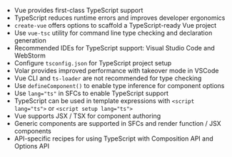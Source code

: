 - Vue provides first-class TypeScript support
- TypeScript reduces runtime errors and improves developer ergonomics
- `create-vue` offers options to scaffold a TypeScript-ready Vue project
- Use `vue-tsc` utility for command line type checking and declaration generation
- Recommended IDEs for TypeScript support: Visual Studio Code and WebStorm
- Configure `tsconfig.json` for TypeScript project setup
- Volar provides improved performance with takeover mode in VSCode
- Vue CLI and `ts-loader` are not recommended for type checking
- Use `defineComponent()` to enable type inference for component options
- Use `lang="ts"` in SFCs to enable TypeScript support
- TypeScript can be used in template expressions with `<script lang="ts">` or `<script setup lang="ts">`
- Vue supports JSX / TSX for component authoring
- Generic components are supported in SFCs and render function / JSX components
- API-specific recipes for using TypeScript with Composition API and Options API